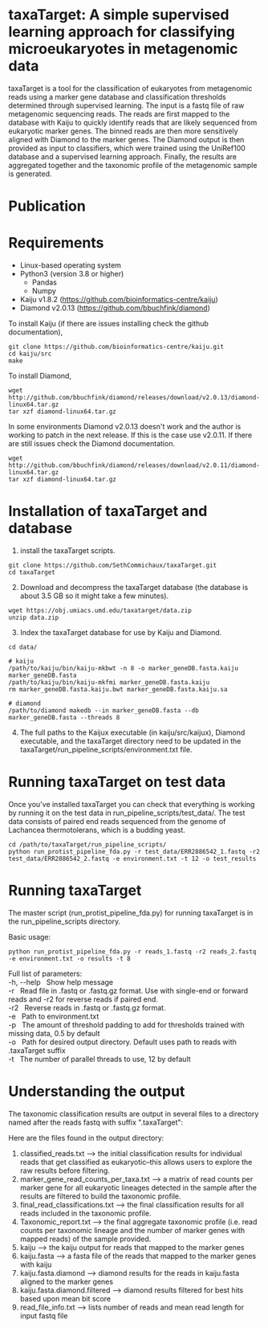 # taxaTarget: A simple supervised learning approach for classifying microeukaryotes in metagenomic data
taxaTarget is a tool for the classification of eukaryotes from metagenomic reads using a marker gene database and classification thresholds determined through supervised learning. The input is a fastq file of raw metagenomic sequencing reads. The reads are first mapped to the database with Kaiju to quickly identify reads that are likely sequenced from eukaryotic marker genes. The binned reads are then more sensitively aligned with Diamond to the marker genes. The Diamond output is then provided as input to classifiers, which were trained using the UniRef100 database and a supervised learning approach. Finally, the results are aggregated together and the taxonomic profile of the metagenomic sample is generated.

# Publication

# Requirements
* Linux-based operating system
* Python3 (version 3.8 or higher)
  * Pandas
  * Numpy
* Kaiju v1.8.2 (https://github.com/bioinformatics-centre/kaiju)
* Diamond v2.0.13 (https://github.com/bbuchfink/diamond)

To install Kaiju (if there are issues installing check the github documentation),
```
git clone https://github.com/bioinformatics-centre/kaiju.git
cd kaiju/src
make
```
To install Diamond,
```
wget http://github.com/bbuchfink/diamond/releases/download/v2.0.13/diamond-linux64.tar.gz
tar xzf diamond-linux64.tar.gz
```
In some environments Diamond v2.0.13 doesn't work and the author is working to patch in the next release. If this is the case use v2.0.11. If there are still issues check the Diamond documentation.
```
wget http://github.com/bbuchfink/diamond/releases/download/v2.0.11/diamond-linux64.tar.gz
tar xzf diamond-linux64.tar.gz
```

# Installation of taxaTarget and database
1) install the taxaTarget scripts.
```
git clone https://github.com/SethCommichaux/taxaTarget.git
cd taxaTarget
```
2) Download and decompress the taxaTarget database (the database is about 3.5 GB so it might take a few minutes).
```
wget https://obj.umiacs.umd.edu/taxatarget/data.zip
unzip data.zip
```
3) Index the taxaTarget database for use by Kaiju and Diamond.
```
cd data/

# kaiju
/path/to/kaiju/bin/kaiju-mkbwt -n 8 -o marker_geneDB.fasta.kaiju marker_geneDB.fasta
/path/to/kaiju/bin/kaiju-mkfmi marker_geneDB.fasta.kaiju
rm marker_geneDB.fasta.kaiju.bwt marker_geneDB.fasta.kaiju.sa

# diamond
/path/to/diamond makedb --in marker_geneDB.fasta --db marker_geneDB.fasta --threads 8
```
4) The full paths to the Kaijux executable (in kaiju/src/kaijux), Diamond executable, and the taxaTarget directory need to be updated in the taxaTarget/run_pipeline_scripts/environment.txt file.

# Running taxaTarget on test data
Once you've installed taxaTarget you can check that everything is working by running it on the test data in run_pipeline_scripts/test_data/. The test data consists of paired end reads sequenced from the genome of Lachancea thermotolerans, which is a budding yeast.
```
cd /path/to/taxaTarget/run_pipeline_scripts/
python run_protist_pipeline_fda.py -r test_data/ERR2886542_1.fastq -r2 test_data/ERR2886542_2.fastq -e environment.txt -t 12 -o test_results
```

# Running taxaTarget
The master script (run_protist_pipeline_fda.py) for running taxaTarget is in the run_pipeline_scripts directory.

Basic usage:
```
python run_protist_pipeline_fda.py -r reads_1.fastq -r2 reads_2.fastq -e environment.txt -o results -t 8
```

Full list of parameters:\
-h, --help &nbsp; Show help message\
-r &nbsp; Read file in .fastq or .fastq.gz format. Use with single-end or forward reads and -r2 for reverse reads if paired end.\
-r2 &nbsp; Reverse reads in .fastq or .fastq.gz format.\
-e &nbsp; Path to environment.txt\
-p &nbsp; The amount of threshold padding to add for thresholds trained with missing data, 0.5 by default\
-o &nbsp; Path for desired output directory. Default uses path to reads with .taxaTarget suffix\
-t &nbsp; The number of parallel threads to use, 12 by default

# Understanding the output
The taxonomic classification results are output in several files to a directory named after the reads fastq with suffix ".taxaTarget":

Here are the files found in the output directory:

1) classified_reads.txt --> the initial classification results for individual reads that get classified as eukaryotic–this allows users to explore the raw results before filtering.
2) marker_gene_read_counts_per_taxa.txt --> a matrix of read counts per marker gene for all eukaryotic lineages detected in the sample after the results are filtered to build the taxonomic profile.
3) final_read_classifications.txt --> the final classification results for all reads included in the taxonomic profile.
4) Taxonomic_report.txt --> the final aggregate taxonomic profile (i.e. read counts per taxonomic lineage and the number of marker genes with mapped reads) of the sample provided.
5) kaiju --> the kaiju output for reads that mapped to the marker genes
6) kaiju.fasta --> a fasta file of the reads that mapped to the marker genes with kaiju
7) kaiju.fasta.diamond --> diamond results for the reads in kaiju.fasta aligned to the marker genes
8) kaiju.fasta.diamond.filtered --> diamond results filtered for best hits based upon mean bit score
9) read_file_info.txt --> lists number of reads and mean read length for input fastq file
